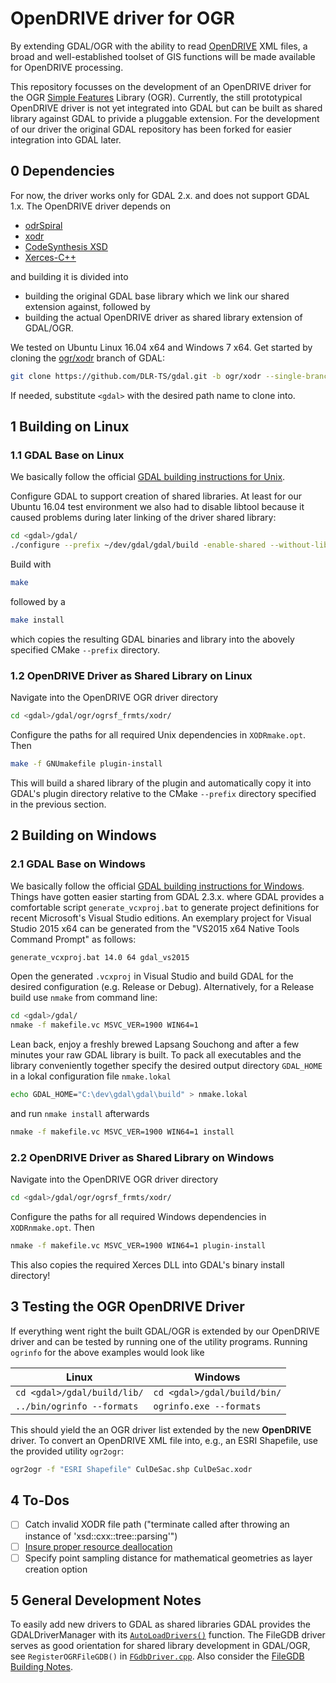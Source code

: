 # OpenDRIVE driver for OGR
By extending GDAL/OGR with the ability to read [OpenDRIVE](http://www.opendrive.org/) XML files, a broad and well-established toolset of GIS functions will be made available for OpenDRIVE processing. 

This repository focusses on the development of an OpenDRIVE driver for the OGR [Simple Features](http://www.opengeospatial.org/standards/sfa) Library (OGR). Currently, the still prototypical OpenDRIVE driver is not yet integrated into GDAL but can be built as shared library against GDAL to privide a pluggable extension. For the development of our driver the original GDAL repository has been forked for easier integration into GDAL later.

## 0 Dependencies
For now, the driver works only for GDAL 2.x. and does not support GDAL 1.x. The OpenDRIVE driver depends on

- [odrSpiral](https://github.com/DLR-TS/odrSpiral)
- [xodr](https://github.com/DLR-TS/xodr)
- [CodeSynthesis XSD](http://codesynthesis.com/products/xsd/)
- [Xerces-C++](https://xerces.apache.org/xerces-c/)

and building it is divided into

- building the original GDAL base library which we link our shared extension against, followed by
- building the actual OpenDRIVE driver as shared library extension of GDAL/OGR.

We tested on Ubuntu Linux 16.04 x64 and Windows 7 x64. Get started by cloning the [ogr/xodr](https://github.com/DLR-TS/gdal/tree/ogr/xodr) branch of GDAL:
```bash
git clone https://github.com/DLR-TS/gdal.git -b ogr/xodr --single-branch <gdal>
```
If needed, substitute `<gdal>` with the desired path name to clone into. 

## 1 Building on Linux
### 1.1 GDAL Base on Linux
We basically follow the official [GDAL building instructions for Unix](https://trac.osgeo.org/gdal/wiki/BuildingOnUnix).

Configure GDAL to support creation of shared libraries. At least for our Ubuntu 16.04 test environment we also had to disable libtool because it caused problems during later linking of the driver shared library:
```bash
cd <gdal>/gdal/
./configure --prefix ~/dev/gdal/gdal/build -enable-shared --without-libtool
```

Build with
```bash
make
```
followed by a 
```bash
make install
```

which copies the resulting GDAL binaries and library  into the abovely specified CMake `--prefix` directory.

### 1.2 OpenDRIVE Driver as Shared Library on Linux
Navigate into the OpenDRIVE OGR driver directory
```bash
cd <gdal>/gdal/ogr/ogrsf_frmts/xodr/
```
Configure the paths for all required Unix dependencies in `XODRmake.opt`. Then
```bash
make -f GNUmakefile plugin-install
```
This will build a shared library of the plugin and automatically copy it into GDAL's plugin directory relative to the CMake `--prefix` directory specified in the previous section.

## 2 Building on Windows
### 2.1 GDAL Base on Windows
We basically follow the official [GDAL building instructions for Windows](https://trac.osgeo.org/gdal/wiki/BuildingOnWindows). Things have gotten easier starting from GDAL 2.3.x. where GDAL provides a comfortable script `generate_vcxproj.bat` to generate project definitions for recent Microsoft's Visual Studio editions. An exemplary project for Visual Studio 2015 x64 can be generated from the "VS2015 x64 Native Tools Command Prompt" as follows:
```bash
generate_vcxproj.bat 14.0 64 gdal_vs2015
```
Open the generated `.vcxproj` in Visual Studio and build GDAL for the desired configuration (e.g. Release or Debug). Alternatively, for a Release build use `nmake` from command line:
```bash
cd <gdal>/gdal/
nmake -f makefile.vc MSVC_VER=1900 WIN64=1
```
Lean back, enjoy a freshly brewed Lapsang Souchong and after a few minutes your raw GDAL library is built. To pack all executables and the library conveniently together specify the desired output directory `GDAL_HOME` in a lokal configuration file `nmake.lokal` 
```bash
echo GDAL_HOME="C:\dev\gdal\gdal\build" > nmake.lokal
```
and run `nmake install` afterwards
```bash
nmake -f makefile.vc MSVC_VER=1900 WIN64=1 install
```

### 2.2 OpenDRIVE Driver as Shared Library on Windows
Navigate into the OpenDRIVE OGR driver directory
```bash
cd <gdal>/gdal/ogr/ogrsf_frmts/xodr/
```
Configure the paths for all required Windows dependencies in `XODRnmake.opt`. Then
```bash
nmake -f makefile.vc MSVC_VER=1900 WIN64=1 plugin-install
```
This also copies the required Xerces DLL into GDAL's binary install directory!

## 3 Testing the OGR OpenDRIVE Driver
If everything went right the built GDAL/OGR is extended by our OpenDRIVE driver and can be tested by running one of the utility programs. Running `ogrinfo` for the above examples would look like

| Linux  							| Windows 						  	|
| --------------------------------- | --------------------------------	|
| `cd <gdal>/gdal/build/lib/`  		| `cd <gdal>/gdal/build/bin/`  		|
| `../bin/ogrinfo --formats` 		| `ogrinfo.exe --formats`			|

This should yield the an OGR driver list extended by the new **OpenDRIVE** driver. To convert an OpenDRIVE XML file into, e.g., an ESRI Shapefile, use the provided utility `ogr2ogr`:
```bash
ogr2ogr -f "ESRI Shapefile" CulDeSac.shp CulDeSac.xodr
```

## 4 To-Dos
- [ ] Catch invalid XODR file path ("terminate called after throwing an instance of 'xsd::cxx::tree::parsing<char>'")
- [ ] [Insure proper resource deallocation](https://trac.osgeo.org/gdal/wiki/FAQMiscellaneous#HowshouldIdeallocateresourcesacquaintedfromGDALonWindows)
- [ ] Specify point sampling distance for mathematical geometries as layer creation option
  				
## 5 General Development Notes
To easily add new drivers to GDAL as shared libraries GDAL provides the GDALDriverManager with its [`AutoLoadDrivers()`](http://www.gdal.org/classGDALDriverManager.html#a77417ede570b33695e5b318fbbdb1968) function. The FileGDB driver serves as good orientation for shared library development in GDAL/OGR, see `RegisterOGRFileGDB()` in [`FGdbDriver.cpp`](../filegdb/FGdbDriver.cpp). Also consider the [FileGDB Building Notes](http://www.gdal.org/drv_filegdb.html).

